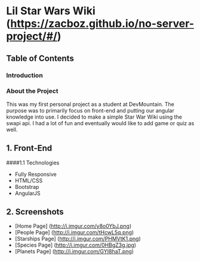 # Lil Star Wars Wiki (https://zacboz.github.io/no-server-project/#/)

## Table of Contents

### Introduction

### About the Project

This was my first personal project as a student at DevMountain. The purpose was to primarily focus on front-end and putting our angular knowledge into use. I decided to make a simple Star War Wiki using the swapi api. I had a lot of fun and eventually would like to add game or quiz as well.  

## 1. Front-End

####1.1 Technologies

* Fully Responsive
* HTML/CSS
* Bootstrap
* AngularJS

## 2. Screenshots

* [Home Page] (http://i.imgur.com/y8o0YbJ.png)
* [People Page] (http://i.imgur.com/tHcwL5q.png)
* [Starships Page] (http://i.imgur.com/PHMVtK1.png)
* [Species Page] (http://i.imgur.com/0HBgZ3g.jpg)
* [Planets Page] (http://i.imgur.com/GYI8haT.png)
